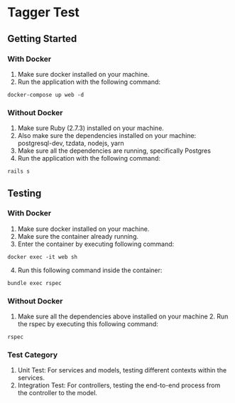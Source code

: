 # Tagger Test

## Getting Started

### With Docker

1. Make sure docker installed on your machine.
2. Run the application with the following command:

```
docker-compose up web -d
```

### Without Docker

1. Make sure Ruby (2.7.3) installed on your machine.
2. Also make sure the dependencies installed on your machine: postgresql-dev, tzdata, nodejs, yarn
3. Make sure all the dependencies are running, specifically Postgres
4. Run the application with the following command:

```
rails s
```

## Testing

### With Docker

1. Make sure docker installed on your machine.
2. Make sure the container already running.
3. Enter the container by executing following command:

```
docker exec -it web sh
```

4. Run this following command inside the container:

```
bundle exec rspec
```

### Without Docker

1. Make sure all the dependencies above installed on your machine 2. Run the rspec by executing this following command:

```
rspec
```

### Test Category

1. Unit Test: For services and models, testing different contexts within the services.
2. Integration Test: For controllers, testing the end-to-end process from the controller to the model.
